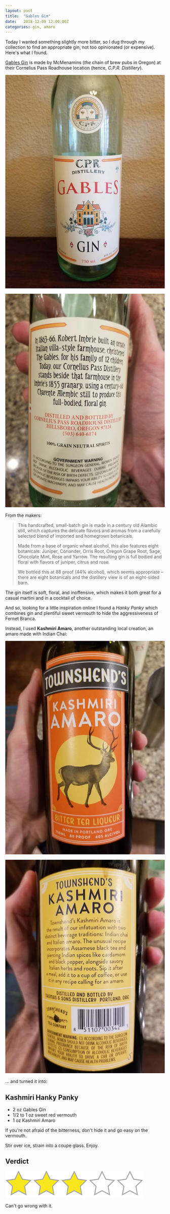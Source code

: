 ```yaml
---
layout: post
title:  "Gables Gin"
date:   2018-12-09 12:00:00Z
categories: gin, amaro
---
```

Today I wanted something slightly more bitter, so I dug through my collection to find an appropriate gin, not too opinionated (or expensive). Here's what I found.

<a href="http://www.mcmenamins.com/1782-cpr-distillery-spirits">Gables Gin</a> is made by McMenamins (*the* chain of brew pubs in Oregon) at their Cornelius Pass Roadhouse location (hence, *C.P.R. Distillery*).

![Gables Gin, front](/pics/gables-1.jpg)

![Gables Gin, back](/pics/gables-2.jpg)

From the makers:

> This handcrafted, small-batch gin is made in a century old Alambic still, which captures the delicate flavors and aromas from a carefully selected blend of imported and homegrown botanicals.
>
> Made from a base of organic wheat alcohol, this also features eight botanicals: Juniper, Coriander, Orris Root, Oregon Grape Root, Sage, Chocolate Mint, Rose and Yarrow. The resulting gin is full bodied and floral with flavors of juniper, citrus and rose.
>
> We bottled this at 88 proof (44% alcohol), which seems appropriate – there are eight botanicals and the distillery view is of an eight-sided barn.

The gin itself is soft, floral, and inoffensive, which makes it both great for a casual martini and in a cocktail of choice.

And so, looking for a little inspiration online I found a *Hanky Panky* which combines gin and plentiful sweet vermouth to hide the aggressiveness of Fernet Branca.

Instead, I used **Kashmiri Amaro**, another outstanding local creation, an amaro made with Indian Chai:

![Kashmiri Amaro, front](/pics/kashmiri-1.jpg)

![Kashmiri Amaro, back](/pics/kashmiri-2.jpg)

... and turned it into:

## Kashmiri Hanky Panky
* 2 oz Gables Gin
* 1/2 to 1 oz sweet red vermouth
* 1 oz Kashmiri Amaro

If you're not afraid of the bitterness, don't hide it and go easy on the vermouth.

Stir over ice, strain into a coupe glass. Enjoy.

## Verdict
![3 stars](/assets/star3.png)

Can't go wrong with it.
